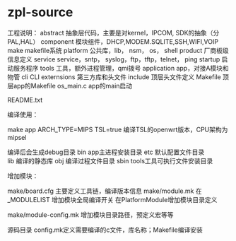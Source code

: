 # zpl-source

工程说明：
abstract     		抽象层代码，主要是对kernel，IPCOM, SDK的抽象（分PAL,HAL）
component		模块组件，DHCP,MODEM.SQLITE,SSH,WIFI,VOIP
make      			makefile系统
platform  			公共库，lib， nsm， os， shell
product     		厂商板级信息定义
service         		service，sntp， syslog，ftp，tftp，telnet， ping
startup         		启动服务程序
tools			工具，额外进程管理，qmi拨号
application 		app，对接A模块和物管
cli       			CLI
externsions  		第三方库和头文件
include        		顶层头文件定义
Makefile 			顶层app的Makefile
os_main.c   		app的main启动

README.txt 

编译使用：

make app ARCH_TYPE=MIPS TSL=true		编译TSL的openwrt版本，CPU架构为mipsel


编译后会生成debug目录
bin		app主进程安装目录
etc		默认配置文件目录	
lib		编译的静态库
obj		编译过程文件目录
sbin		tools工具可执行文件安装目录




增加模块：

make/board.cfg	主要定义工具链，编译版本信息
make/module.mk
	在_MODULELIST 增加模块全局编译开关
	在PlatformModule增加模块目录定义

make/module-config.mk
	增加模块目录路径，预定义宏等等



源码目录 config.mk定义需要编译的c文件，库名称；Makefile编译安装
